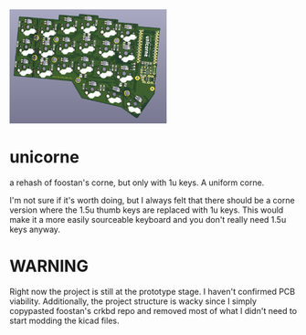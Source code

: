 <!-- ![Unicorne PCB](https://github.com/jwav/unicorne/blob/main/unicorne/pcb-snapshot.png) -->
<!----> <img src="https://github.com/jwav/unicorne/blob/main/unicorne/pcb-3d-snapshot.png" height="200" /> <!---->
<!-- <img src="https://github.com/jwav/unicorne/blob/main/unicorne/unicorne-logo-drawn.png" height="100" /> -->

# unicorne
a rehash of foostan's corne, but only with 1u keys. A uniform corne.

I'm not sure if it's worth doing, but I always felt that there should be a corne version where the 1.5u thumb keys are replaced with 1u keys.
This would make it a more easily sourceable keyboard and you don't really need 1.5u keys anyway.

# WARNING
Right now the project is still at the prototype stage. I haven't confirmed PCB viability.
Additionally, the project structure is wacky since I simply copypasted foostan's crkbd repo and removed most of what I didn't need to start modding the kicad files.
